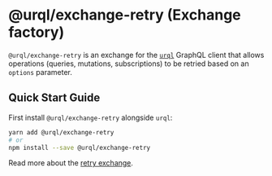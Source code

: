 # @urql/exchange-retry (Exchange factory)

`@urql/exchange-retry` is an exchange for the [`urql`](../../README.md) GraphQL client that allows operations (queries, mutations, subscriptions) to be retried based on an `options` parameter.

## Quick Start Guide

First install `@urql/exchange-retry` alongside `urql`:

```sh
yarn add @urql/exchange-retry
# or
npm install --save @urql/exchange-retry
```

Read more about the [retry exchange](https://formidable.com/open-source/urql/docs/advanced/retry-operations).
